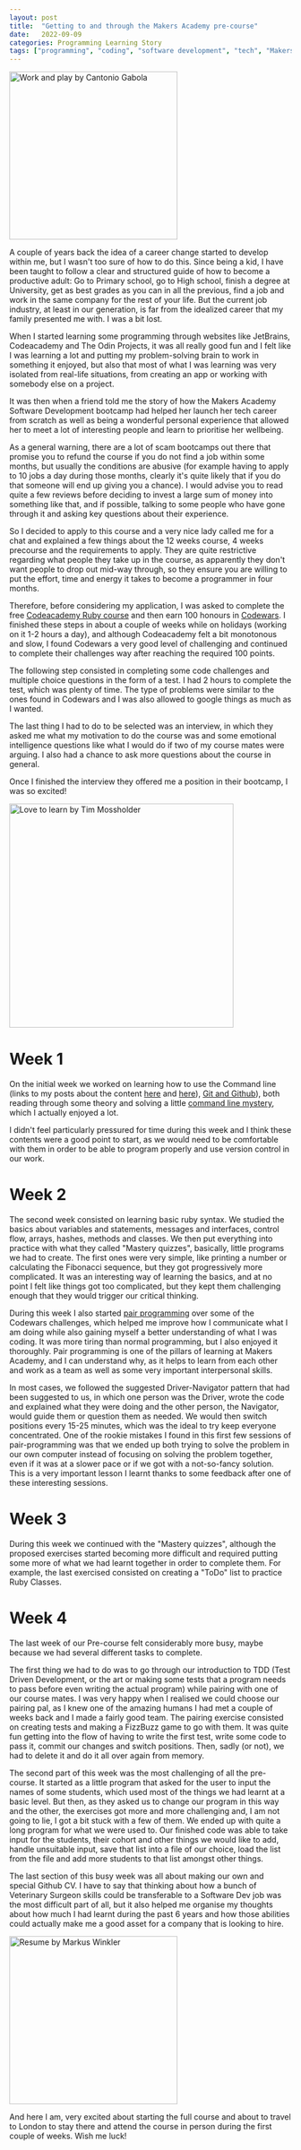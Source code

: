 ```yaml
---
layout: post
title:  "Getting to and through the Makers Academy pre-course"
date:   2022-09-09
categories: Programming Learning Story
tags: ["programming", "coding", "software development", "tech", "Makers Academy"]
---
```


<p><img src="/assets/images/cantonio-gabola-_wZaegHzdQc-unsplash.jpg" alt="Work and play by Cantonio Gabola" width="300"></p>

A couple of years back the idea of a career change started to develop within me, but I wasn't too sure of how to do this. Since being a kid, I have been taught to follow a clear and structured guide of how to become a productive adult: Go to Primary school, go to High school, finish a degree at University, get as best grades as you can in all the previous, find a job and work in the same company for the rest of your life.
But the current job industry, at least in our generation, is far from the idealized career that my family presented me with. I was a bit lost.

When I started learning some programming through websites like JetBrains, Codeacademy and The Odin Projects, it was all really good fun and I felt like I was learning a lot and putting my problem-solving brain to work in something it enjoyed, but also that most of what I was learning was very isolated from real-life situations, from creating an app or working with somebody else on a project. 

It was then when a friend told me the story of how the Makers Academy Software Development bootcamp had helped her launch her tech career from scratch as well as being a wonderful personal experience that allowed her to meet a lot of interesting people and learn to prioritise her wellbeing. 

As a general warning, there are a lot of scam bootcamps out there that promise you to refund the course if you do not find a job within some months, but usually the conditions are abusive (for example having to apply to 10 jobs a day during those months, clearly it's quite likely that if you do that someone will end up giving you a chance). I would advise you to read quite a few reviews before deciding to invest a large sum of money into something like that, and if possible, talking to some people who have gone through it and asking key questions about their experience.

So I decided to apply to this course and a very nice lady called me for a chat and explained a few things about the 12 weeks course, 4 weeks precourse and the requirements to apply. They are quite restrictive regarding what people they take up in the course, as apparently they don't want people to drop out mid-way through, so they ensure you are willing to put the effort, time and energy it takes to become a programmer in four months.

Therefore, before considering my application, I was asked to complete the free [Codeacademy Ruby course](https://www.codecademy.com/learn/learn-ruby) and then earn 100 honours in [Codewars](https://www.codewars.com/). I finished these steps in about a couple of weeks while on holidays (working on it 1-2 hours a day), and although Codeacademy felt a bit monotonous and slow, I found Codewars a very good level of challenging and continued to complete their challenges way after reaching the required 100 points.

The following step consisted in completing some code challenges and multiple choice questions in the form of a test. I had 2 hours to complete the test, which was plenty of time. The type of problems were similar to the ones found in Codewars and I was also allowed to google things as much as I wanted.

The last thing I had to do to be selected was an interview, in which they asked me what my motivation to do the course was and some emotional intelligence questions like what I would do if two of my course mates were arguing. I also had a chance to ask more questions about the course in general. 

Once I finished the interview they offered me a position in their bootcamp, I was so excited!

<p><img src="/assets/images/tim-mossholder-WE_Kv_ZB1l0-unsplash.jpg" alt="Love to learn by Tim Mossholder"width="400"></p>

# Week 1

On the initial week we worked on learning how to use the Command line (links to my posts about the content [here](https://www.catfromspace.com/programming/learning/2022/08/03/using-the-command-line.html) and [here](https://www.catfromspace.com/programming/learning/2022/08/25/using-the-command-line-intermediate.html)), [Git and Github](https://www.catfromspace.com/programming/learning/2022/08/31/version-control.html)), both reading through some theory and solving a little [command line mystery](https://github.com/PattyFlowers/clmystery), which I actually enjoyed a lot. 

I didn't feel particularly pressured for time during this week and I think these contents were a good point to start, as we would need to be comfortable with them in order to be able to program properly and use version control in our work.

# Week 2

The second week consisted on learning basic ruby syntax. We studied the basics about variables and statements, messages and interfaces, control flow, arrays, hashes, methods and classes. We then put everything into practice with what they called "Mastery quizzes", basically, little programs we had to create. The first ones were very simple, like printing a number or calculating the Fibonacci sequence, but they got progressively more complicated. It was an interesting way of learning the basics, and at no point I felt like things got too complicated, but they kept them challenging enough that they would trigger our critical thinking.

During this week I also started [pair programming](https://en.wikipedia.org/wiki/Pair_programming) over some of the Codewars challenges, which helped me improve how I communicate what I am doing while also gaining myself a better understanding of what I was coding. It was more tiring than normal programming, but I also enjoyed it thoroughly. Pair programming is one of the pillars of learning at Makers Academy, and I can understand why, as it helps to learn from each other and work as a team as well as some very important interpersonal skills.

In most cases, we followed the suggested Driver-Navigator pattern that had been suggested to us, in which one person was the Driver, wrote the code and explained what they were doing and the other person, the Navigator, would guide them or question them as needed. We would then switch positions every 15-25 minutes, which was the ideal to try keep everyone concentrated. One of the rookie mistakes I found in this first few sessions of pair-programming was that we ended up both trying to solve the problem in our own computer instead of focusing on solving the problem together, even if it was at a slower pace or if we got with a not-so-fancy solution. This is a very important lesson I learnt thanks to some feedback after one of these interesting sessions.

# Week 3

During this week we continued with the "Mastery quizzes", although the proposed exercises started becoming more difficult and required putting some more of what we had learnt together in order to complete them. For example, the last exercised consisted on creating a "ToDo" list to practice Ruby Classes. 

# Week 4

The last week of our Pre-course felt considerably more busy, maybe because we had several different tasks to complete.

The first thing we had to do was to go through our introduction to TDD (Test Driven Development, or the art or making some tests that a program needs to pass before even writing the actual program) while pairing with one of our course mates. I was very happy when I realised we could choose our pairing pal, as I knew one of the amazing humans I had met a couple of weeks back and I made a fairly good team. The pairing exercise consisted on creating tests and making a FizzBuzz game to go with them. It was quite fun getting into the flow of having to write the first test, write some code to pass it, commit our changes and switch positions. Then, sadly (or not), we had to delete it and do it all over again from memory.

The second part of this week was the most challenging of all the pre-course. It started as a little program that asked for the user to input the names of some students, which used most of the things we had learnt at a basic level. But then, as they asked us to change our program in this way and the other, the exercises got more and more challenging and, I am not going to lie, I got a bit stuck with a few of them. We ended up with quite a long program for what we were used to. Our finished code was able to take input for the students, their cohort and other things we would like to add, handle unsuitable input, save that list into a file of our choice, load the list from the file and add more students to that list amongst other things.

The last section of this busy week was all about making our own and special Github CV. I have to say that thinking about how a bunch of Veterinary Surgeon skills could be transferable to a Software Dev job was the most difficult part of all, but it also helped me organise my thoughts about how much I had learnt during the past 6 years and how those abilities could actually make me a good asset for a company that is looking to hire.

<p><img src="/assets/images/markus-winkler-7iSEHWsxPLw-unsplash.jpg" alt="Resume by Markus Winkler"width="300"></p>

And here I am, very excited about starting the full course and about to travel to London to stay there and attend the course in person during the first couple of weeks. Wish me luck!